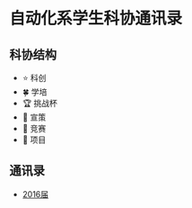
# 自动化系学生科协通讯录

## 科协结构

-  :star: 科创
-  :four_leaf_clover: 学培
-  :trophy: 挑战杯
-  :gift_heart: 宣策
-  :space_invader: 竞赛
-  :dart: 项目

## 通讯录

- [2016届](https://github.com/DAASTA/Contacts/blob/master/2016.csv)
